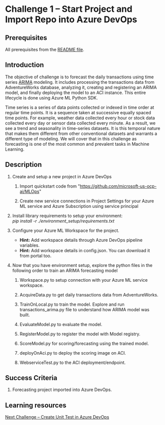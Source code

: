 # Challenge 1 – Start Project and Import Repo into Azure DevOps

## Prerequisites

All prerequisites from the [README file](../README.md).

## Introduction

The objective of challenge is to forecast the daily transactions using time
series
[ARIMA](https://en.wikipedia.org/wiki/Autoregressive_integrated_moving_average)
modeling. It includes processing the transactions data from AdventureWorks
database, analyzing it, creating and registering an ARIMA model, and finally
deploying the model to an ACI instance. This entire lifecycle is done using
Azure ML Python SDK.

Time series is a series of data points collected or indexed in time order at
regular time points. It is a sequence taken at successive equally spaced time
points. For example, weather data collected every hour or stock data collected
every day or sensor data collected every minute. As a result, we see a trend and
seasonality in time-series datasets. It is this temporal nature that makes them
different from other conventional datasets and warrants a different type of
modeling. We will cover that in this challenge as forecasting is one of the
most common and prevalent tasks in Machine Learning.

## Description

1.  Create and setup a new project in Azure DevOps

    1.  Import quickstart code from "https://github.com/microsoft-us-ocp-ai/MLOps"

    2.  Create new service connections in Project Settings for your Azure ML service and Azure Subscription using service
        principal

2.  Install library requirements to setup your environment:  
    _pip install -r ./environment_setup/requirements.txt_

3.  Configure your Azure ML Workspace for the project.

    - **Hint:** Add workspace details through Azure DevOps pipeline variables.
    - **Hint:** Add workspace details in config.json. You can download it from portal too.

4.  Now that you have environment setup, explore the python files in the
    following order to train an ARIMA forecasting model

    1.  Workspace.py to setup connection with your Azure ML service workspace.

    2.  AcquireData.py to get daily transactions data from AdventureWorks.

    3.  TrainOnLocal.py to train the model. Explore and run
        transactions_arima.py file to understand how ARIMA model was built.

    4.  EvaluateModel.py to evaluate the model.

    5.  RegisterModel.py to register the model with Model registry.

    6.  ScoreModel.py for scoring/forecasting using the trained model.

    7.  deployOnAci.py to deploy the scoring image on ACI.

    8.  WebserviceTest.py to the ACI deployment/endpoint.

## Success Criteria

1.  Forecasting project imported into Azure DevOps.

## Learning resources

[Next Challenge – Create Unit Test in Azure DevOps](02-UnitTesting.md)
